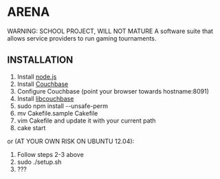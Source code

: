 # ARENA
WARNING: SCHOOL PROJECT, WILL NOT MATURE
A software suite that allows service providers to run gaming tournaments.

## INSTALLATION


1. Install [node.js](http://www.nodejs.org)
2. Install [Couchbase](http://www.couchbase.com/download)
3. Configure Couchbase (point your browser towards  hostname:8091)
4. Install [libcouchbase](http://www.couchbase.com/develop/c/current)
5. sudo npm install --unsafe-perm
6. mv Cakefile.sample Cakefile
7. vim Cakefile and update it with your current path
8. cake start

or (AT YOUR OWN RISK ON UBUNTU 12.04):
1. Follow steps 2-3 above
2. sudo ./setup.sh
3. ???




